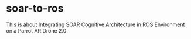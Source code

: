 # soar-to-ros
This is about Integrating SOAR Cognitive Architecture in ROS Environment on a Parrot AR.Drone 2.0

